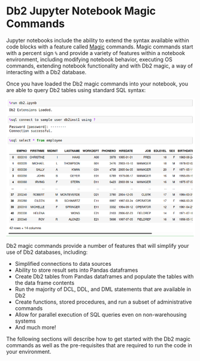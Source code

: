 # Db2 Jupyter Notebook Magic Commands

Jupyter notebooks include the ability to extend the syntax available within code blocks with a feature called [Magic](https://ipython.readthedocs.io/en/stable/interactive/magics.html) commands. Magic commands start with a percent sign `%` and provide a variety of features within a notebook environment, including modifying notebook behavior, executing OS commands, extending notebook functionality and with Db2 magic, a way of interacting with a Db2 database.

Once you have loaded the Db2 magic commands into your notebook, you are able to query Db2 tables using standard SQL syntax:

![Intro Sample](img/intro_sample.png)

Db2 magic commands provide a number of features that will simplify your use of Db2 databases, including:

- Simplified connections to data sources
- Ability to store result sets into Pandas dataframes
- Create Db2 tables from Pandas dataframes and populate the tables with the data frame contents
- Run the majority of DCL, DDL, and DML statements that are available in Db2
- Create functions, stored procedures, and run a subset of administrative commands
- Allow for parallel execution of SQL queries even on non-warehousing systems
- And much more!

The following sections will describe how to get started with the Db2 magic commands as well as the pre-requisites that are required to run the code in your environment.